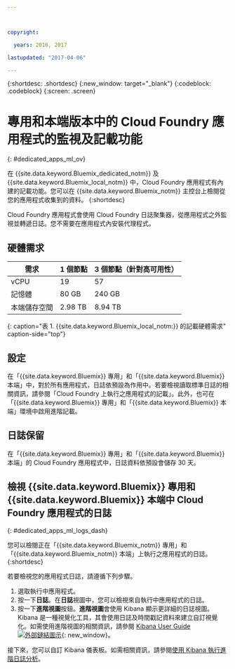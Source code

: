 ```yaml
---



copyright:

  years: 2016, 2017

lastupdated: "2017-04-06"

---
```


{:shortdesc: .shortdesc}
{:new_window: target="_blank"}
{:codeblock: .codeblock}
{:screen: .screen}

<!-- audience blue staging only begin -->

# 專用和本端版本中的 Cloud Foundry 應用程式的監視及記載功能
{: #dedicated_apps_ml_ov}


在 {{site.data.keyword.Bluemix_dedicated_notm}} 及 {{site.data.keyword.Bluemix_local_notm}} 中，Cloud Foundry 應用程式有內建的記載功能。您可以在 {{site.data.keyword.Bluemix_notm}} 主控台上檢閱從您的應用程式收集到的資料。
{:shortdesc}

Cloud Foundry 應用程式會使用 Cloud Foundry 日誌聚集器，從應用程式之外監視並轉遞日誌。您不需要在應用程式內安裝代理程式。

## 硬體需求


| **需求** |    **1 個節點**     | **3 個節點（針對高可用性）** |
|-----------------|-------------------|-------------------|
vCPU | 19 | 57 |
記憶體 | 80 GB | 240 GB |
本端儲存空間 | 2.98 TB | 8.94 TB |
{: caption="表 1. {{site.data.keyword.Bluemix_local_notm:}} 的記載硬體需求" caption-side="top"}

## 設定

在「{{site.data.keyword.Bluemix}} 專用」和「{{site.data.keyword.Bluemix}} 本端」中，對於所有應用程式，日誌依預設為作用中。若要檢視讀取標準日誌的相關資訊，請參閱「Cloud Foundry 上執行之應用程式的記載」。此外，也可在「{{site.data.keyword.Bluemix}} 專用」和「{{site.data.keyword.Bluemix}} 本端」環境中啟用進階記載。

## 日誌保留

在「{{site.data.keyword.Bluemix}} 專用」和「{{site.data.keyword.Bluemix}} 本端」的 Cloud Foundry 應用程式中，日誌資料依預設會儲存 30 天。

## 檢視 {{site.data.keyword.Bluemix}} 專用和 {{site.data.keyword.Bluemix}} 本端中 Cloud Foundry 應用程式的日誌
{: #dedicated_apps_ml_logs_dash}

您可以檢閱正在「{{site.data.keyword.Bluemix_notm}} 專用」和「{{site.data.keyword.Bluemix_notm}} 本端」上執行之應用程式的日誌。
{:shortdesc}

若要檢視您的應用程式日誌，請遵循下列步驟。
1. 選取執行中應用程式。
2. 按一下**日誌**。在**日誌**視圖中，您可以檢視來自執行中應用程式的日誌。
4. 按一下**進階視圖**按鈕。**進階視圖**會使用 Kibana 顯示更詳細的日誌視圖。Kibana 是一種視覺化工具，其會使用日誌及時間戳記資料來建立自訂視覺化。如需使用進階視圖的相關資訊，請參閱 [Kibana User Guide ![外部鏈結圖示](../../../icons/launch-glyph.svg "外部鏈結圖示")](https://www.elastic.co/guide/en/kibana/4.1/index.html){: new_window}。

接下來，您可以自訂 Kibana 儀表板。如需相關資訊，請參閱[使用 Kibana 執行進階日誌分析](../kibana4/analyzing_logs_Kibana.html#analyzing_logs_Kibana)。

<!-- audience blue staging only end comment -->
